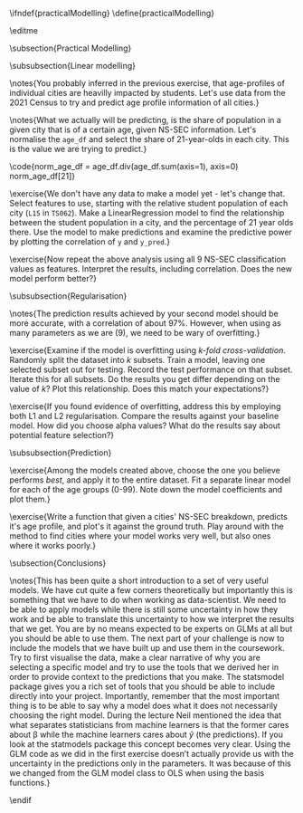 \ifndef{practicalModelling}
\define{practicalModelling}

\editme

\subsection{Practical Modelling}

\subsubsection{Linear modelling}

\notes{You probably inferred in the previous exercise, that age-profiles of individual cities are heavilly impacted by students. Let's use data from the 2021 Census to try and predict age profile information of all cities.}

\notes{What we actually will be predicting, is the share of population in a given city that is of a certain age, given NS-SEC information. Let's normalise the `age_df` and select the share of 21-year-olds in each city. This is the value we are trying to predict.}

\code{norm_age_df = age_df.div(age_df.sum(axis=1), axis=0)
norm_age_df[21]}

\exercise{We don't have any data to make a model yet - let's change that. Select features to use, starting with the relative student population of each city (`L15` in `TS062`). Make a LinearRegression model to find the relationship between the student population in a city, and the percentage of 21 year olds there. Use the model to make predictions and examine the predictive power by plotting the correlation of `y` and `y_pred`.}

\exercise{Now repeat the above analysis using all 9 NS-SEC classification values as features. Interpret the results, including correlation. Does the new model perform better?}

\subsubsection{Regularisation}

\notes{The prediction results achieved by your second model should be more accurate, with a correlation of about 97%. However, when using as many parameters as we are (9), we need to be wary of overfitting.}

\exercise{Examine if the model is overfitting using *k-fold cross-validation*. Randomly split the dataset into *k* subsets. Train a model, leaving one selected subset out for testing. Record the test performance on that subset. Iterate this for all subsets. Do the results you get differ depending on the value of *k*? Plot this relationship. Does this match your expectations?}

\exercise{If you found evidence of overfitting, address this by employing both L1 and L2 regularisation. Compare the results against your baseline model. How did you choose alpha values? What do the results say about potential feature selection?}

\subsubsection{Prediction}

\exercise{Among the models created above, choose the one you believe performs *best*, and apply it to the entire dataset. Fit a separate linear model for each of the age groups (0-99). Note down the model coefficients and plot them.}   

\exercise{Write a function that given a cities' NS-SEC breakdown, predicts it's age profile, and plot's it against the ground truth. Play around with the method to find cities where your model works very well, but also ones where it works poorly.}

\subsection{Conclusions}

\notes{This has been quite a short introduction to a set of very useful models. We have cut quite a few corners theoretically but importantly this is something that we have to do when working as data-scientist. We need to be able to apply models while there is still some uncertainty in how they work and be able to translate this uncertainty to how we interpret the results that we get. You are by no means expected to be experts on GLMs at all but you should be able to use them. The next part of your challenge is now to include the models that we have built up and use them in the coursework. Try to first visualise the data, make a clear narrative of why you are selecting a specific model and try to use the tools that we derived her in order to provide context to the predictions that you make. The statsmodel package gives you a rich set of tools that you should be able to include directly into your project. Importantly, remember that the most important thing is to be able to say why a model does what it does not necessarily choosing the right model.
During the lecture Neil mentioned the idea that what separates statisticians from machine learners is that the former cares about β while the machine learners cares about $\hat{y}$ (the predictions). If you look at the statmodels package this concept becomes very clear. Using the GLM code as we did in the first exercise doesn’t actually provide us with the uncertainty in the predictions only in the parameters. It was because of this we changed from the GLM model class to OLS when using the basis functions.}

\endif